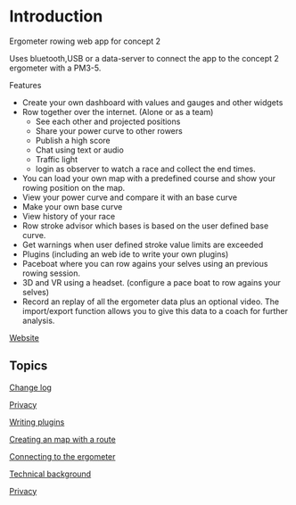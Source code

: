 # Introduction

Ergometer rowing web app for concept 2

Uses bluetooth,USB or a data-server to connect the app to the concept 2 ergometer with a PM3-5. 

Features
- Create your own dashboard with values and gauges and other widgets
-  Row together over the internet. (Alone or as a team) 
    * See each other and projected positions
    * Share your power curve to other rowers
    * Publish a high score
    * Chat using text or audio
    * Traffic light
    * login as observer to watch a race and collect the end times.
- You can load your own map with a predefined course and show your rowing position on the map.
- View your power curve and compare it with an base curve
- Make your own base curve
- View history of your race
- Row stroke advisor which bases is based on the user defined base curve.
- Get warnings when user defined stroke value limits are exceeded
- Plugins (including an web ide to write your own plugins)
- Paceboat where you can row agains your selves using an previous rowing session.
- 3D and VR using a headset. (configure a pace boat to row agains your selves)
- Record an replay of all the ergometer data plus an optional video. The import/export function allows you to give this data to a coach for further analysis.
 
[Website](https://ergometer-space.org/)

## Topics

[Change log](ChangeLog.md)

[Privacy](Privacy.md)

[Writing plugins](PLUGINS.md)

[Creating an map with a route](Maps/README.md)

[Connecting to the ergometer](connection.md)

[Technical background](TECHNICAL.md)

[Privacy](Privacy.md)